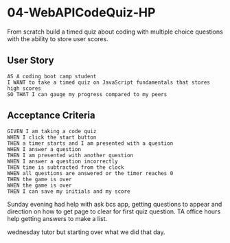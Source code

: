 # 04-WebAPICodeQuiz-HP
From scratch build a timed quiz about coding with multiple choice questions with the ability to store  user scores. 

## User Story

```
AS A coding boot camp student
I WANT to take a timed quiz on JavaScript fundamentals that stores high scores
SO THAT I can gauge my progress compared to my peers
```

## Acceptance Criteria

```
GIVEN I am taking a code quiz
WHEN I click the start button
THEN a timer starts and I am presented with a question
WHEN I answer a question
THEN I am presented with another question
WHEN I answer a question incorrectly
THEN time is subtracted from the clock
WHEN all questions are answered or the timer reaches 0
THEN the game is over
WHEN the game is over
THEN I can save my initials and my score
```

Sunday evening had help with ask bcs app, getting questions to appear and direction on how to get page to clear for first quiz question.
TA office hours help getting answers to make a list. 

wednesday tutor but starting over what we did that day.